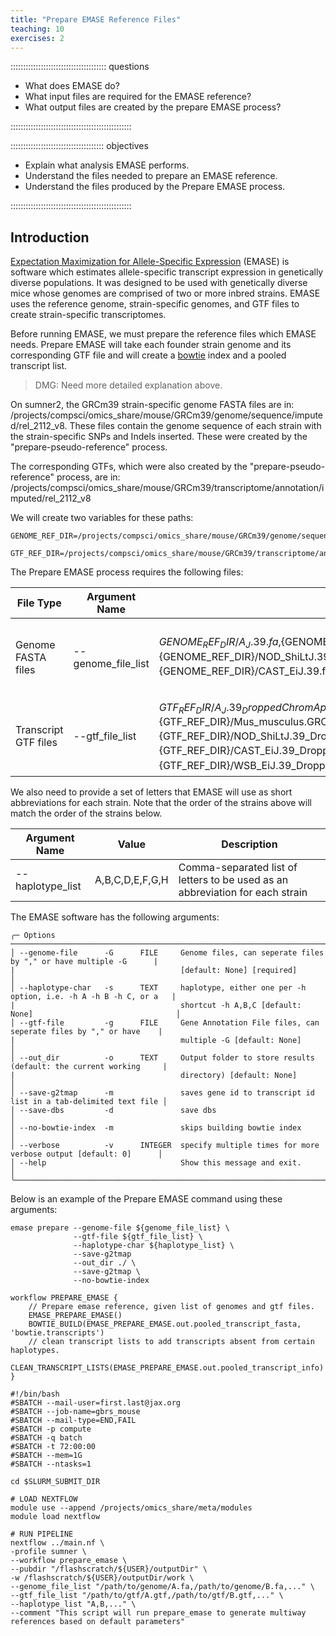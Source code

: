 ```yaml
---
title: "Prepare EMASE Reference Files"
teaching: 10
exercises: 2
---
```


:::::::::::::::::::::::::::::::::::::: questions 

- What does EMASE do?
- What input files are required for the EMASE reference?
- What output files are created by the prepare EMASE process?

::::::::::::::::::::::::::::::::::::::::::::::::

::::::::::::::::::::::::::::::::::::: objectives

- Explain what analysis EMASE performs.
- Understand the files needed to prepare an EMASE reference.
- Understand the files produced by the Prepare EMASE process.

::::::::::::::::::::::::::::::::::::::::::::::::

## Introduction

[Expectation Maximization for Allele-Specific Expression](https://www.ncbi.nlm.nih.gov/pmc/articles/PMC6022640/)
(EMASE) is software which estimates allele-specific transcript expression in
genetically diverse populations. It was designed to be used with genetically
diverse mice whose genomes are comprised of two or more inbred strains. EMASE
uses the reference genome, strain-specific genomes, and GTF files to create
strain-specific transcriptomes.

Before running EMASE, we must prepare the reference files which EMASE needs. 
Prepare EMASE will take each founder strain genome and its corresponding GTF 
file and will create a [bowtie](https://bowtie-bio.sourceforge.net/index.shtml)
index and a pooled transcript list.

> DMG: Need more detailed explanation above.

On sumner2, the GRCm39 strain-specific genome FASTA files are in: /projects/compsci/omics_share/mouse/GRCm39/genome/sequence/imputed/rel_2112_v8.
These files contain the genome sequence of each strain with the strain-specific 
SNPs and Indels inserted. These were created by the "prepare-pseudo-reference"
process.

The corresponding GTFs, which were also created by the "prepare-pseudo-reference"
process, are in: /projects/compsci/omics_share/mouse/GRCm39/transcriptome/annotation/imputed/rel_2112_v8

We will create two variables for these paths:

```
GENOME_REF_DIR=/projects/compsci/omics_share/mouse/GRCm39/genome/sequence/imputed/rel_2112_v8

GTF_REF_DIR=/projects/compsci/omics_share/mouse/GRCm39/transcriptome/annotation/imputed/rel_2112_v8
```

The Prepare EMASE process requires the following files:

| File Type | Argument Name | File Path | Description | 
|-----------|---------------|-----------|-------------|
| Genome FASTA files | --genome_file_list | ${GENOME_REF_DIR}/A_J.39.fa,${GENOME_REF_DIR}/C57BL_6J.39.fa,${GENOME_REF_DIR}/129S1_SvImJ.39.fa,,${GENOME_REF_DIR}/NOD_ShiLtJ.39.fa,${GENOME_REF_DIR}/NZO_HlLtJ.39.fa,${GENOME_REF_DIR}/CAST_EiJ.39.fa,${GENOME_REF_DIR}/PWK_PhJ.39.fa,${GENOME_REF_DIR}/WSB_EiJ.39.fa | Comma-separated list of FASTA files for each input strain |
| Transcript GTF files | --gtf_file_list | ${GTF_REF_DIR}/A_J.39_DroppedChromAppended.gtf,${GTF_REF_DIR}/Mus_musculus.GRCm39.105.filtered.gtf,${GTF_REF_DIR}/129S1_SvImJ.39_DroppedChromAppended.gtf,${GTF_REF_DIR}/NOD_ShiLtJ.39_DroppedChromAppended.gtf,${GTF_REF_DIR}/NZO_HlLtJ.39_DroppedChromAppended.gtf,${GTF_REF_DIR}/CAST_EiJ.39_DroppedChromAppended.gtf,${GTF_REF_DIR}/PWK_PhJ.39_DroppedChromAppended.gtf,${GTF_REF_DIR}/WSB_EiJ.39_DroppedChromAppended.gtf | Comma-separated list of GTF files for each input strain |

We also need to provide a set of letters that EMASE will use as short 
abbreviations for each strain. Note that the order of the strains above will
match the order of the strains below.

| Argument Name | Value | Description |
|---------------|-------|-------------|
| --haplotype_list | A,B,C,D,E,F,G,H | Comma-separated list of letters to be used as an abbreviation for each strain | 


The EMASE software has the following arguments:

```
╭─ Options ───────────────────────────────────────────────────────────────────────────────────────────╮
│ --genome-file      -G      FILE     Genome files, can seperate files by "," or have multiple -G      |
|                                     [default: None] [required]                                       │
│ --haplotype-char   -s      TEXT     haplotype, either one per -h option, i.e. -h A -h B -h C, or a   |
|                                     shortcut -h A,B,C [default: None]                                │
│ --gtf-file         -g      FILE     Gene Annotation File files, can seperate files by "," or have    |
|                                     multiple -G [default: None]                                      │
│ --out_dir          -o      TEXT     Output folder to store results (default: the current working     |
|                                     directory) [default: None]                                       │
│ --save-g2tmap      -m               saves gene id to transcript id list in a tab-delimited text file │
│ --save-dbs         -d               save dbs                                                         │
│ --no-bowtie-index  -m               skips building bowtie index                                      │
│ --verbose          -v      INTEGER  specify multiple times for more verbose output [default: 0]      │
│ --help                              Show this message and exit.                                      │
╰─────────────────────────────────────────────────────────────────────────────────────────────────────╯
```

Below is an example of the Prepare EMASE command using these arguments:

```
emase prepare --genome-file ${genome_file_list} \
              --gtf-file ${gtf_file_list} \
              --haplotype-char ${haplotype_list} \
              --save-g2tmap 
              --out_dir ./ \
              --save-g2tmap \
              --no-bowtie-index
```

```
workflow PREPARE_EMASE {
    // Prepare emase reference, given list of genomes and gtf files. 
    EMASE_PREPARE_EMASE()
    BOWTIE_BUILD(EMASE_PREPARE_EMASE.out.pooled_transcript_fasta, 'bowtie.transcripts')
    // clean transcript lists to add transcripts absent from certain haplotypes.
    CLEAN_TRANSCRIPT_LISTS(EMASE_PREPARE_EMASE.out.pooled_transcript_info)
}
```

```
#!/bin/bash
#SBATCH --mail-user=first.last@jax.org
#SBATCH --job-name=gbrs_mouse
#SBATCH --mail-type=END,FAIL
#SBATCH -p compute
#SBATCH -q batch
#SBATCH -t 72:00:00
#SBATCH --mem=1G
#SBATCH --ntasks=1

cd $SLURM_SUBMIT_DIR

# LOAD NEXTFLOW
module use --append /projects/omics_share/meta/modules
module load nextflow

# RUN PIPELINE
nextflow ../main.nf \
-profile sumner \
--workflow prepare_emase \
--pubdir "/flashscratch/${USER}/outputDir" \
-w /flashscratch/${USER}/outputDir/work \
--genome_file_list "/path/to/genome/A.fa,/path/to/genome/B.fa,..." \
--gtf_file_list "/path/to/gtf/A.gtf,/path/to/gtf/B.gtf,..." \
--haplotype_list "A,B,..." \
--comment "This script will run prepare_emase to generate multiway references based on default parameters"
```



[r-markdown]: https://rmarkdown.rstudio.com/
